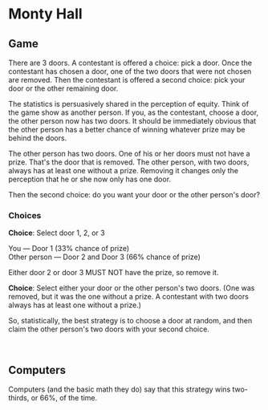 # Monty Hall

## Game
There are 3 doors. A contestant is offered a choice: pick a door. Once the contestant has chosen a door, one of the two doors that were not chosen are removed. Then the contestant is offered a second choice: pick your door or the other remaining door.

The statistics is persuasively shared in the perception of equity. Think of the game show as another person. If you, as the contestant, choose a door, the other person now has two doors. It should be immediately obvious that the other person has a better chance of winning whatever prize may be behind the doors.

The other person has two doors. One of his or her doors must not have a prize. That's the door that is removed. The other person, with two doors, always has at least one without a prize. Removing it changes only the perception that he or she now only has one door.

Then the second choice: do you want your door or the other person's door?

### Choices

**Choice**: Select door 1, 2, or 3

You — Door 1 (33% chance of prize)<br />
Other person — Door 2 and Door 3 (66% chance of prize)

Either door 2 or door 3 MUST NOT have the prize, so remove it.

**Choice**: Select either your door or the other person's two doors. (One was removed, but it was the one without a prize. A contestant with two doors always has at least one without a prize.)

So, statistically, the best strategy is to choose a door at random, and then claim the other person's two doors with your second choice.

<br />

## Computers

Computers (and the basic math they do) say that this strategy wins two-thirds, or 66%, of the time.